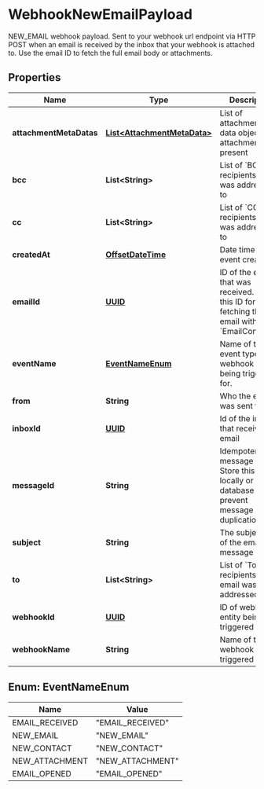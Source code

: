 

# WebhookNewEmailPayload

NEW_EMAIL webhook payload. Sent to your webhook url endpoint via HTTP POST when an email is received by the inbox that your webhook is attached to. Use the email ID to fetch the full email body or attachments.
## Properties

Name | Type | Description | Notes
------------ | ------------- | ------------- | -------------
**attachmentMetaDatas** | [**List&lt;AttachmentMetaData&gt;**](AttachmentMetaData) | List of attachment meta data objects if attachments present |  [optional]
**bcc** | **List&lt;String&gt;** | List of &#x60;BCC&#x60; recipients email was addressed to |  [optional]
**cc** | **List&lt;String&gt;** | List of &#x60;CC&#x60; recipients email was addressed to |  [optional]
**createdAt** | [**OffsetDateTime**](OffsetDateTime) | Date time of event creation |  [optional]
**emailId** | [**UUID**](UUID) | ID of the email that was received. Use this ID for fetching the email with the &#x60;EmailController&#x60;. |  [optional]
**eventName** | [**EventNameEnum**](#EventNameEnum) | Name of the event type webhook is being triggered for. |  [optional]
**from** | **String** | Who the email was sent from |  [optional]
**inboxId** | [**UUID**](UUID) | Id of the inbox that received an email |  [optional]
**messageId** | **String** | Idempotent message ID. Store this ID locally or in a database to prevent message duplication. |  [optional]
**subject** | **String** | The subject line of the email message |  [optional]
**to** | **List&lt;String&gt;** | List of &#x60;To&#x60; recipients that email was addressed to |  [optional]
**webhookId** | [**UUID**](UUID) | ID of webhook entity being triggered |  [optional]
**webhookName** | **String** | Name of the webhook being triggered |  [optional]



## Enum: EventNameEnum

Name | Value
---- | -----
EMAIL_RECEIVED | &quot;EMAIL_RECEIVED&quot;
NEW_EMAIL | &quot;NEW_EMAIL&quot;
NEW_CONTACT | &quot;NEW_CONTACT&quot;
NEW_ATTACHMENT | &quot;NEW_ATTACHMENT&quot;
EMAIL_OPENED | &quot;EMAIL_OPENED&quot;



